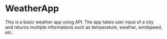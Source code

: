 # WeatherApp

This is a basic weather app using API. The app takes user input of a city and returns multiple informations such as temperature, weather, windspeed, etc.
